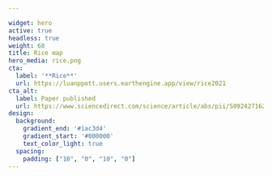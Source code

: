 ```yaml
---

widget: hero
active: true
headless: true
weight: 68
title: Rice map
hero_media: rice.png
cta:
  label: '**Rice**'
  url: https://luanppott.users.earthengine.app/view/rice2021
cta_alt:
  label: Paper published
  url: https://www.sciencedirect.com/science/article/abs/pii/S0924271621001167
design:
  background:
    gradient_end: '#1ac3d4'
    gradient_start: '#000000'
    text_color_light: true
  spacing:
    padding: ["10", "0", "10", "0"]
---
```



